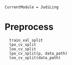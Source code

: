 ```@meta
CurrentModule = JudiLing
```

# Preprocess

```@docs
  train_val_split
  lpo_cv_split
  loo_cv_split
  lpo_cv_split(p, data_path)
  loo_cv_split(data_path)
```